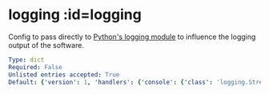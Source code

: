 
  

  

  

  

  

  

  

  

  

  

  

  

  

  

  

  

  

  

  

  

  

  

  

  

  

  

  

  

  

  

  

  

  

  

  

  

  

  

  

  

  

  

  

  

  

  

  

  

  

  

  

  

  

  

  

  

  

  

  

  

  

  

  

  

  

  

  

  

  

  

  

  

  

  

  

  

  

  

  

  

  

  

  

  

  

  

  

  

  

  

  
# logging :id=logging


Config to pass directly to
[Python's logging module](https://docs.python.org/3/library/logging.config.html#logging-config-dictschema)
to influence the logging output of the software.


```yaml
Type: dict
Required: False
Unlisted entries accepted: True
Default: {'version': 1, 'handlers': {'console': {'class': 'logging.StreamHandler', 'formatter': 'default', 'level': 'INFO'}}, 'formatters': {'default': {'format': '%(asctime)s %(name)s [%(levelname)s] %(message)s', 'datefmt': '%Y-%m-%d %H:%M:%S'}}, 'loggers': {'mqtt_io': {'level': 'INFO', 'handlers': ['console'], 'propagate': True}}}
```



  

  
